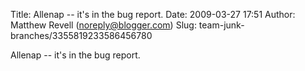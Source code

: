 Title: Allenap -- it's in the bug report.
Date: 2009-03-27 17:51
Author: Matthew Revell (noreply@blogger.com)
Slug: team-junk-branches/3355819233586456780

Allenap -- it's in the bug report.


